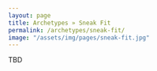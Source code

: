 ```yaml
---
layout: page
title: Archetypes » Sneak Fit
permalink: /archetypes/sneak-fit/
image: "/assets/img/pages/sneak-fit.jpg"
---
```


TBD
